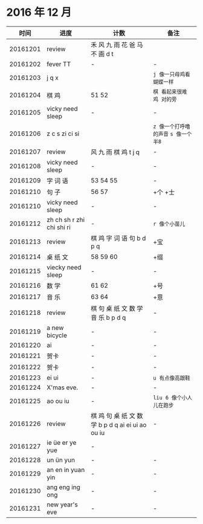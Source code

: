 # 2016 年 12 月

|时间|进度|计数|备注|
|---|---|---|---|
|20161201|review|禾 风 九 雨 花 爸 马 不 画 d t||
|20161202|fever TT|-|-|
|20161203|j q x||`j 像一只母鸡看蝴蝶一样`|
|20161204|棋 鸡|51 52|`棋 看起来很难` `鸡 对的旁`|
|20161205|vicky need sleep|-|-|
|20161206|z c s zi ci si||`z 像一个打呼噜的声音` `s 像一个半8`|
|20161207|review|风 九 雨 棋 鸡 t j q |-|
|20161208|vicky need sleep|-|-|
|20161209|字 词 语|53 54 55|-|
|20161210|句 子|56 57|+个 +士|
|20161210|vicky need sleep|-|-|
|20161212|zh ch sh r zhi chi shi ri|-|`r 像个小苗儿`|
|20161213|review|棋 鸡 字 词 语 句 b d p q|+宝|
|20161214|桌 纸 文|58 59 60|+缀|
|20161215|viecky need sleep|-|-|
|20161216|数 学|61 62|+号|
|20161217|音 乐|63 64|+意|
|20161218|review|棋 句 桌 纸 文 数 学 音 乐 b p d q|-|
|20161219|a new bicycle|-|-|
|20161220|ai|-|-|
|20161221|贺卡|-|-|
|20161222|贺卡|-|-|
|20161223|ei ui|-|`u 有点像高跟鞋`|
|20161224|X'mas eve.|-|-|
|20161225|ao ou iu|-|`liu 6 像个小人儿在跑步`|
|20161226|review|棋 鸡 句 桌 纸 文 数 学 b p d q ai ei ui ao ou iu|-|
|20161227|ie üe er ye yue|-|
|20161228|un ün yun|-|-|
|20161229|an en in yuan yin|-|-|
|20161230|ang eng ing ong|-|-|
|20161231|new year's eve|-|-|